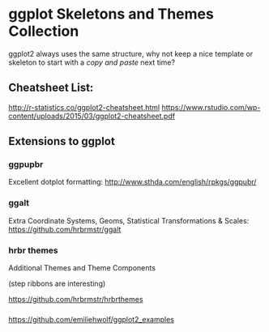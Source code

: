 # ggplot Skeletons and Themes Collection

ggplot2 always uses the same structure, why not keep a nice template or skeleton to start with a _copy and paste_ next time?


## Cheatsheet List:
http://r-statistics.co/ggplot2-cheatsheet.html
https://www.rstudio.com/wp-content/uploads/2015/03/ggplot2-cheatsheet.pdf


## Extensions to ggplot
### ggpupbr
Excellent dotplot formatting:
http://www.sthda.com/english/rpkgs/ggpubr/

### ggalt
Extra Coordinate Systems, Geoms, Statistical Transformations & Scales:
https://github.com/hrbrmstr/ggalt


### hrbr themes
Additional Themes and Theme Components

(step ribbons are interesting)

https://github.com/hrbrmstr/hrbrthemes


### 
https://github.com/emiliehwolf/ggplot2_examples